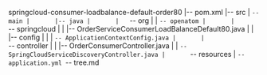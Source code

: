springcloud-consumer-loadbalance-default-order80
|-- pom.xml
|-- src
|   `-- main
|       |-- java
|       |   `-- org
|       |       `-- openatom
|       |           `-- springcloud
|       |               |-- OrderServiceConsumerLoadBalanceDefault80.java
|       |               |-- config
|       |               |   `-- ApplicationContextConfig.java
|       |               `-- controller
|       |                   |-- OrderConsumerController.java
|       |                   `-- SpringCloudServiceDiscoveryController.java
|       `-- resources
|           `-- application.yml
`-- tree.md


